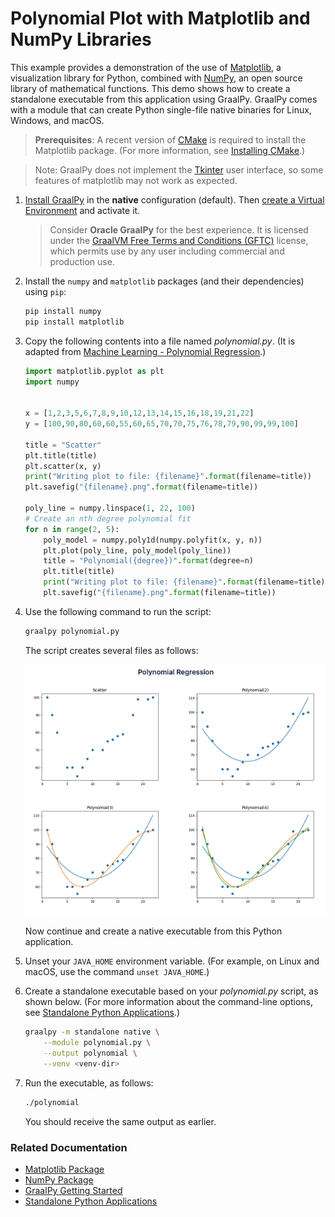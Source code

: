 # Polynomial Plot with Matplotlib and NumPy Libraries

This example provides a demonstration of the use of [Matplotlib](https://matplotlib.org/), a visualization library for Python, combined with [NumPy](https://numpy.org/), an open source library of mathematical functions.
This demo shows how to create a standalone executable from this application using GraalPy. 
GraalPy comes with a module that can create Python single-file native binaries for Linux, Windows, and macOS.

>**Prerequisites**: A recent version of [CMake](https://cmake.org/) is required to install the Matplotlib package. (For more information, see [Installing CMake](https://cmake.org/install/).)

>Note: GraalPy does not implement the [Tkinter](https://docs.python.org/3/library/tkinter.html) user interface, so some features of matplotlib may not work as expected.

1. [Install GraalPy](https://y-shcheholskyy.github.io/graalpy.github.io/getting-started/) in the **native** configuration (default). Then [create a Virtual Environment](https://y-shcheholskyy.github.io/graalpy.github.io/guides/#creating-a-virtual-environment) and activate it.
    
    >Consider **Oracle GraalPy** for the best experience. It is licensed under the [GraalVM Free Terms and Conditions (GFTC)](https://www.oracle.com/downloads/licenses/graal-free-license.html) license, which permits use by any user including commercial and production use.

2. Install the `numpy` and `matplotlib` packages (and their dependencies) using `pip`:
    ```bash
    pip install numpy
    pip install matplotlib
    ```

3. Copy the following contents into a file named _polynomial.py_.
(It is adapted from [Machine Learning - Polynomial Regression](https://www.w3schools.com/python/python_ml_polynomial_regression.asp).)

    ```python
    import matplotlib.pyplot as plt
    import numpy
    
    
    x = [1,2,3,5,6,7,8,9,10,12,13,14,15,16,18,19,21,22]
    y = [100,90,80,60,60,55,60,65,70,70,75,76,78,79,90,99,99,100]
    
    title = "Scatter"
    plt.title(title)
    plt.scatter(x, y)
    print("Writing plot to file: {filename}".format(filename=title))
    plt.savefig("{filename}.png".format(filename=title))
    
    poly_line = numpy.linspace(1, 22, 100)
    # Create an nth degree polynomial fit
    for n in range(2, 5):
        poly_model = numpy.poly1d(numpy.polyfit(x, y, n))
        plt.plot(poly_line, poly_model(poly_line))
        title = "Polynomial({degree})".format(degree=n)
        plt.title(title)
        print("Writing plot to file: {filename}".format(filename=title))
        plt.savefig("{filename}.png".format(filename=title))
    ```

4. Use the following command to run the script:
    ```bash
    graalpy polynomial.py
    ```
    The script creates several files as follows:
    
    ![Polynomial Regressions](assets/Polynomial_Regression.png)

    Now continue and create a native executable from this Python application.

5. Unset your `JAVA_HOME` environment variable. 
(For example, on Linux and macOS, use the command `unset JAVA_HOME`.)

6. Create a standalone executable based on your _polynomial.py_ script, as shown below.
(For more information about the command-line options, see [Standalone Python Applications](https://y-shcheholskyy.github.io/graalpy.github.io/reference/standalone-applications/).)

    ```bash
    graalpy -m standalone native \
        --module polynomial.py \
        --output polynomial \
        --venv <venv-dir>
    ```

7. Run the executable, as follows:
    ```bash
    ./polynomial
    ```
    You should receive the same output as earlier.

### Related Documentation

* [Matplotlib Package](https://matplotlib.org/)
* [NumPy Package](https://numpy.org/)
* [GraalPy Getting Started](https://y-shcheholskyy.github.io/graalpy.github.io/getting-started/)
* [Standalone Python Applications](https://y-shcheholskyy.github.io/graalpy.github.io/reference/standalone-applications/)
